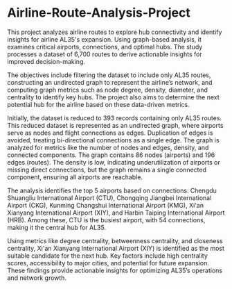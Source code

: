 # Airline-Route-Analysis-Project
This project analyzes airline routes to explore hub connectivity and identify insights for airline AL35's expansion. Using graph-based analysis, it examines critical airports, connections, and optimal hubs. The study processes a dataset of 6,700 routes to derive actionable insights for improved decision-making.

The objectives include filtering the dataset to include only AL35 routes, constructing an undirected graph to represent the airline’s network, and computing graph metrics such as node degree, density, diameter, and centrality to identify key hubs. The project also aims to determine the next potential hub for the airline based on these data-driven metrics.

Initially, the dataset is reduced to 393 records containing only AL35 routes. This reduced dataset is represented as an undirected graph, where airports serve as nodes and flight connections as edges. Duplication of edges is avoided, treating bi-directional connections as a single edge. The graph is analyzed for metrics like the number of nodes and edges, density, and connected components. The graph contains 86 nodes (airports) and 196 edges (routes). The density is low, indicating underutilization of airports or missing direct connections, but the graph remains a single connected component, ensuring all airports are reachable.

The analysis identifies the top 5 airports based on connections: Chengdu Shuangliu International Airport (CTU), Chongqing Jiangbei International Airport (CKG), Kunming Changshui International Airport (KMG), Xi'an Xianyang International Airport (XIY), and Harbin Taiping International Airport (HRB). Among these, CTU is the busiest airport, with 54 connections, making it the central hub for AL35.

Using metrics like degree centrality, betweenness centrality, and closeness centrality, Xi'an Xianyang International Airport (XIY) is identified as the most suitable candidate for the next hub. Key factors include high centrality scores, accessibility to major cities, and potential for future expansion. These findings provide actionable insights for optimizing AL35’s operations and network growth.
